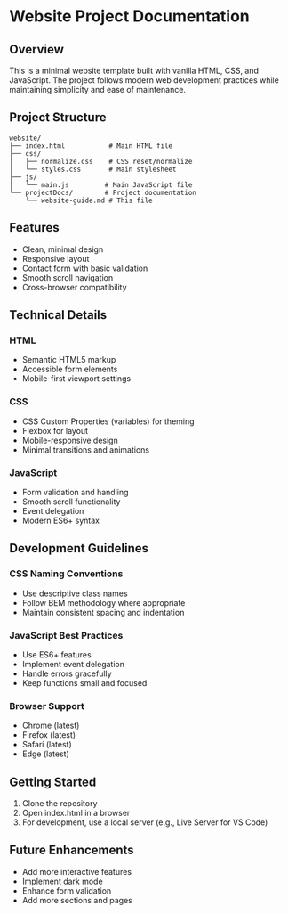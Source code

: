 # Website Project Documentation

## Overview
This is a minimal website template built with vanilla HTML, CSS, and JavaScript. The project follows modern web development practices while maintaining simplicity and ease of maintenance.

## Project Structure
```
website/
├── index.html           # Main HTML file
├── css/
│   ├── normalize.css    # CSS reset/normalize
│   └── styles.css       # Main stylesheet
├── js/
│   └── main.js         # Main JavaScript file
└── projectDocs/        # Project documentation
    └── website-guide.md # This file
```

## Features
- Clean, minimal design
- Responsive layout
- Contact form with basic validation
- Smooth scroll navigation
- Cross-browser compatibility

## Technical Details

### HTML
- Semantic HTML5 markup
- Accessible form elements
- Mobile-first viewport settings

### CSS
- CSS Custom Properties (variables) for theming
- Flexbox for layout
- Mobile-responsive design
- Minimal transitions and animations

### JavaScript
- Form validation and handling
- Smooth scroll functionality
- Event delegation
- Modern ES6+ syntax

## Development Guidelines

### CSS Naming Conventions
- Use descriptive class names
- Follow BEM methodology where appropriate
- Maintain consistent spacing and indentation

### JavaScript Best Practices
- Use ES6+ features
- Implement event delegation
- Handle errors gracefully
- Keep functions small and focused

### Browser Support
- Chrome (latest)
- Firefox (latest)
- Safari (latest)
- Edge (latest)

## Getting Started
1. Clone the repository
2. Open index.html in a browser
3. For development, use a local server (e.g., Live Server for VS Code)

## Future Enhancements
- Add more interactive features
- Implement dark mode
- Enhance form validation
- Add more sections and pages 